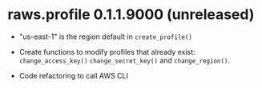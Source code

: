 # raws.profile 0.1.1.9000 (unreleased)

- "us-east-1" is the region default in `create_profile()`

- Create functions to modify profiles that already exist: `change_access_key()`
`change_secret_key()` and `change_region()`.

- Code refactoring to call AWS CLI
